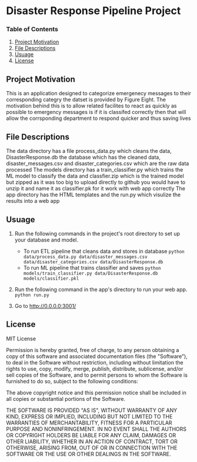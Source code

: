 # Disaster Response Pipeline Project
### Table of Contents

1. [Project Motivation](#motivation)
2. [File Descriptions](#files)
3. [Usuage](#Usuage)
4. [License](#license)
 
## Project Motivation <a name="motivation"></a>
This is an application designed to categorize emergenecy messages to their corresponding categry the datset is provided by Figure Eight.
The motivation behind this is to allow related facilites to react as quickly as possible to emergency messages is if it is classifed correctly then that will allow the corrsponding department to respond quicker and thus saving lives 
## File Descriptions  <a name="files"></a>
The data directory has a file process_data.py which cleans the data, DisasterResponse.db the database which has the cleaned data, disaster_messages.csv and disaster_categories.csv which are the raw data processed 
The models directory has a train_classifier.py which trains the ML model to classify the data and classfier.zip  which is the trained model but zipped as it was too big to upload directly to github you would have to unzip it and name it as classifier.pk for it work with web app correctly
The app directory has the HTML templates and the run.py which visulize the results into a web app

## Usuage <a name="Usuage"></a>
1. Run the following commands in the project's root directory to set up your database and model.

    - To run ETL pipeline that cleans data and stores in database
        `python data/process_data.py data/disaster_messages.csv data/disaster_categories.csv data/DisasterResponse.db`
    - To run ML pipeline that trains classifier and saves
        `python models/train_classifier.py data/DisasterResponse.db models/classifier.pkl`

2. Run the following command in the app's directory to run your web app.
    `python run.py`

3. Go to http://0.0.0.0:3001/
## License <a name="license"></a>

MIT License

Permission is hereby granted, free of charge, to any person obtaining a copy
of this software and associated documentation files (the "Software"), to deal
in the Software without restriction, including without limitation the rights
to use, copy, modify, merge, publish, distribute, sublicense, and/or sell
copies of the Software, and to permit persons to whom the Software is
furnished to do so, subject to the following conditions:

The above copyright notice and this permission notice shall be included in all
copies or substantial portions of the Software.

THE SOFTWARE IS PROVIDED "AS IS", WITHOUT WARRANTY OF ANY KIND, EXPRESS OR
IMPLIED, INCLUDING BUT NOT LIMITED TO THE WARRANTIES OF MERCHANTABILITY,
FITNESS FOR A PARTICULAR PURPOSE AND NONINFRINGEMENT. IN NO EVENT SHALL THE
AUTHORS OR COPYRIGHT HOLDERS BE LIABLE FOR ANY CLAIM, DAMAGES OR OTHER
LIABILITY, WHETHER IN AN ACTION OF CONTRACT, TORT OR OTHERWISE, ARISING FROM,
OUT OF OR IN CONNECTION WITH THE SOFTWARE OR THE USE OR OTHER DEALINGS IN THE
SOFTWARE.
